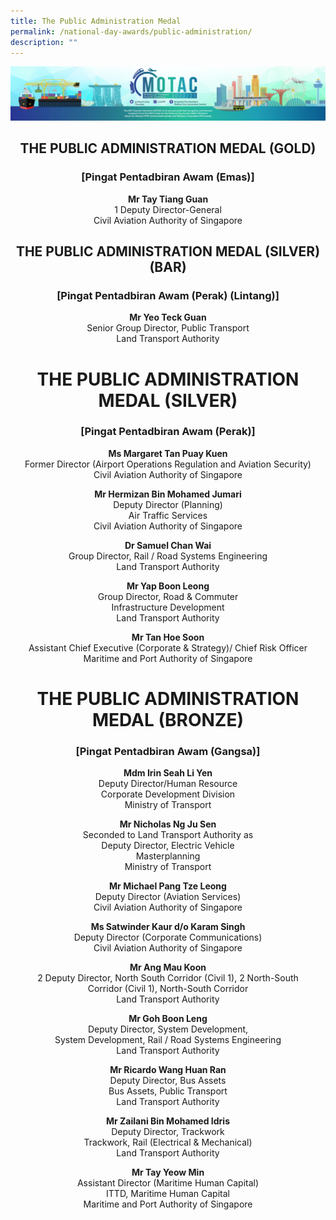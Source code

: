 ```yaml
---
title: The Public Administration Medal
permalink: /national-day-awards/public-administration/
description: ""
---
```

![](/images/hero.png) 

<center>
  <h2>THE PUBLIC ADMINISTRATION MEDAL (GOLD)</h2>
  <h3>[Pingat Pentadbiran Awam (Emas)]</h3>
</center>
<center>
  <p>
    <b>Mr Tay Tiang Guan</b>
    <br>1 Deputy Director-General <br> Civil Aviation Authority of Singapore
  </p>
</center>
<center>
  <h2>THE PUBLIC ADMINISTRATION MEDAL (SILVER)(BAR)</h2>
  <h3>[Pingat Pentadbiran Awam (Perak) (Lintang)]</h3>
</center>
<center>
  <p>
    <b>Mr Yeo Teck Guan</b>
    <br> Senior Group Director, Public Transport <br> Land Transport Authority
  </p>
</center>
<center>
  <h1>THE PUBLIC ADMINISTRATION MEDAL (SILVER)</h1>
  <h3>[Pingat Pentadbiran Awam (Perak)]</h3>
</center>
<center>
  <p>
    <b>Ms Margaret Tan Puay Kuen</b>
    <br>Former Director (Airport Operations Regulation and Aviation Security) <br> Civil Aviation Authority of Singapore
  </p>
  <p>
    <b>Mr Hermizan Bin Mohamed Jumari</b>
    <br> Deputy Director (Planning) <br> Air Traffic Services <br> Civil Aviation Authority of Singapore
  </p>
  <p>
    <b>Dr Samuel Chan Wai</b>
    <br> Group Director, Rail / Road Systems Engineering <br> Land Transport Authority
  </p>
  <p>
    <b>Mr Yap Boon Leong</b>
    <br> Group Director, Road & Commuter <br> Infrastructure Development <br> Land Transport Authority
  </p>
  <p>
    <b>Mr Tan Hoe Soon</b>
    <br> Assistant Chief Executive (Corporate & Strategy)/ Chief Risk Officer <br> Maritime and Port Authority of Singapore
  </p>
</center>
<center>
  <h1>THE PUBLIC ADMINISTRATION MEDAL (BRONZE)</h1>
  <h3>[Pingat Pentadbiran Awam (Gangsa)]</h3>
</center>
<center>
  <p>
    <b>Mdm Irin Seah Li Yen</b>
    <br> Deputy Director/Human Resource <br> Corporate Development Division <br> Ministry of Transport
  </p>
  <p>
    <b>Mr Nicholas Ng Ju Sen</b>
    <br> Seconded to Land Transport Authority as <br> Deputy Director, Electric Vehicle <br> Masterplanning <br> Ministry of Transport
  </p>
  <p>
    <b>Mr Michael Pang Tze Leong</b>
    <br> Deputy Director (Aviation Services) <br> Civil Aviation Authority of Singapore
  </p>
  <p>
    <b>Ms Satwinder Kaur d/o Karam Singh</b>
    <br> Deputy Director (Corporate Communications) <br> Civil Aviation Authority of Singapore
  </p>
  <p>
    <b>Mr Ang Mau Koon</b>
    <br> 2 Deputy Director, North South Corridor (Civil 1), 2 North-South <br> Corridor (Civil 1), North-South Corridor <br> Land Transport Authority
  </p>
  <p>
    <b>Mr Goh Boon Leng</b>
    <br> Deputy Director, System Development, <br> System Development, Rail / Road Systems Engineering <br> Land Transport Authority
  </p>
  <p>
    <b>Mr Ricardo Wang Huan Ran</b>
    <br> Deputy Director, Bus Assets <br> Bus Assets, Public Transport <br> Land Transport Authority
  </p>
  <p>
    <b>Mr Zailani Bin Mohamed Idris</b>
    <br> Deputy Director, Trackwork <br> Trackwork, Rail (Electrical &amp; Mechanical) <br> Land Transport Authority
  </p>
  <p>
    <b>Mr Tay Yeow Min</b>
    <br> Assistant Director (Maritime Human Capital) <br> ITTD, Maritime Human Capital <br> Maritime and Port Authority of Singapore
  </p>
</center>